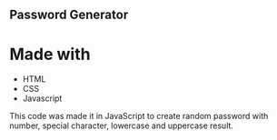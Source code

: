 ## Password Generator 

# Made with 
* HTML
* CSS 
* Javascript

This code was made it in JavaScript to create random password with number, special character, lowercase and uppercase result.
